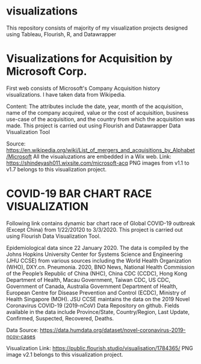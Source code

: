 # visualizations
This repository consists of majority of my visualization projects designed using Tableau, Flourish, R, and Datawrapper

# Visualizations for Acquisition by Microsoft Corp.

First web consists of Microsoft's Company Acquisition history visualizations. I have taken data from Wikipedia.

Content: The attributes include the date, year, month of the acquisition, name of the company acquired, value or the cost of acquisition, business use-case of the acquisition, and the country from which the acquisition was made.
This project is carried out using Flourish and Datawrapper Data Visualization Tool

Source: https://en.wikipedia.org/wiki/List_of_mergers_and_acquisitions_by_Alphabet/Microsoft
All the visualuzations are embedded in a Wix web. Link: https://shindeyash011.wixsite.com/microsoft-acq
PNG images from v1.1 to v1.7 belongs to this visualization project.


# COVID-19 BAR CHART RACE VISUALIZATION #
Following link contains dynamic bar chart race of Global COVID-19 outbreak (Except China) from 1/22/20120 to 3/3/2020.
This project is carried out using Flourish Data Visualization Tool.

Epidemiological data since 22 January 2020. The data is compiled by the Johns Hopkins University Center for Systems Science and Engineering (JHU CCSE) from various sources including the World Health Organization (WHO), DXY.cn. Pneumonia. 2020, BNO News, National Health Commission of the People’s Republic of China (NHC), China CDC (CCDC), Hong Kong Department of Health, Macau Government, Taiwan CDC, US CDC, Government of Canada, Australia Government Department of Health, European Centre for Disease Prevention and Control (ECDC), Ministry of Health Singapore (MOH). JSU CCSE maintains the data on the 2019 Novel Coronavirus COVID-19 (2019-nCoV) Data Repository on github. Fields available in the data include Province/State, Country/Region, Last Update, Confirmed, Suspected, Recovered, Deaths.


Data Source: https://data.humdata.org/dataset/novel-coronavirus-2019-ncov-cases

Visualization Link: https://public.flourish.studio/visualisation/1784365/
PNG image v2.1 belongs to this visualization project.
